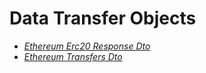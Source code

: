 

# Data Transfer Objects


- *<a href="./dto/interfaces/EthErc20ResponseDto">Ethereum Erc20 Response Dto</a>*
- *<a href="./dto/modules">Ethereum Transfers Dto</a>*
